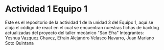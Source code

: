 # Actividad 1 Equipo 1
Este es el repositorio de la actividad 1 de la unidad 3 del Equipo 1, aquí se aloja el código de react en el cual se encuentran nuestras fichas de backlog actualizadas del proyecto del taller mecánico "San Efra" 
Integrantes: Yeshua Vazquez Chavez, Efrain Alejandro Velasco Navarro, Juan Mariano Soto Quintana

